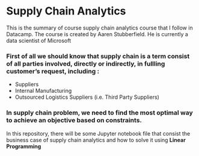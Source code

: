 # Supply Chain Analytics 
This is the summary of course supply chain analytics course that I follow in Datacamp. The course is created by Aaren Stubberfield. He is currently a data scientist of Microsoft

### First of all we should know that supply chain is a term consist of all parties involved, directly or indirectly, in fullling customer’s request, including : 
- Suppliers
- Internal Manufacturing
- Outsourced Logistics Suppliers (i.e. Third Party Suppliers)

### In supply chain problem, we need to find the most optimal way to achieve an objective based on constraints. 
In this repository, there will be some Jupyter notebook file that consist the business case of supply chain analytics and how to solve it using **Linear Programming**
